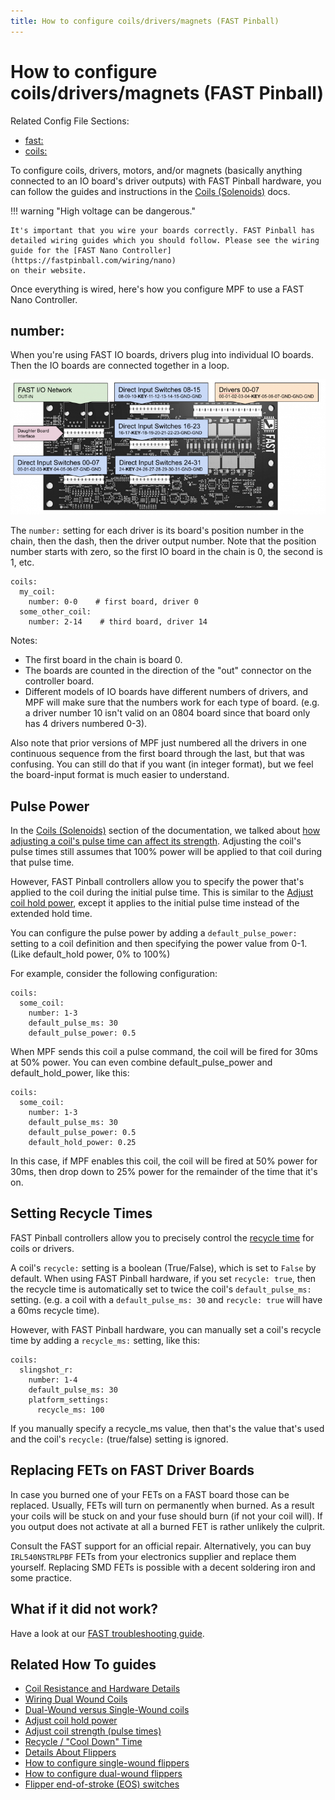 ```yaml
---
title: How to configure coils/drivers/magnets (FAST Pinball)
---
```


# How to configure coils/drivers/magnets (FAST Pinball)


Related Config File Sections:

* [fast:](../../config/fast.md)
* [coils:](../../config/coils.md)

To configure coils, drivers, motors, and/or magnets (basically anything
connected to an IO board's driver outputs) with FAST Pinball hardware,
you can follow the guides and instructions in the
[Coils (Solenoids)](../../mechs/coils/index.md) docs.

!!! warning "High voltage can be dangerous."

    It's important that you wire your boards correctly. FAST Pinball has
    detailed wiring guides which you should follow. Please see the wiring
    guide for the [FAST Nano Controller](https://fastpinball.com/wiring/nano)
    on their website.

Once everything is wired, here's how you configure MPF to use a FAST
Nano Controller.

## number:

When you're using FAST IO boards, drivers plug into individual IO
boards. Then the IO boards are connected together in a loop.

![image](/hardware/images/fast-io-3208.png)

The `number:` setting for each driver is its board's position number in
the chain, then the dash, then the driver output number. Note that the
position number starts with zero, so the first IO board in the chain is
0, the second is 1, etc.

``` mpf-config
coils:
  my_coil:
    number: 0-0    # first board, driver 0
  some_other_coil:
    number: 2-14    # third board, driver 14
```

Notes:

* The first board in the chain is board 0.
* The boards are counted in the direction of the "out" connector
    on the controller board.
* Different models of IO boards have different numbers of drivers,
    and MPF will make sure that the numbers work for each type of
    board. (e.g. a driver number 10 isn't valid on an 0804 board
    since that board only has 4 drivers numbered 0-3).

Also note that prior versions of MPF just numbered all the drivers in
one continuous sequence from the first board through the last, but that
was confusing. You can still do that if you want (in integer format),
but we feel the board-input format is much easier to understand.

## Pulse Power

In the [Coils (Solenoids)](../../mechs/coils/index.md) section of the
documentation, we talked about
[how adjusting a coil's pulse time can affect its strength](../../mechs/coils/pulse_power.md). Adjusting the coil's pulse times still assumes that 100%
power will be applied to that coil during that pulse time.

However, FAST Pinball controllers allow you to specify the power that's
applied to the coil during the initial pulse time. This is similar to
the [Adjust coil hold power](../../mechs/coils/hold_power.md), except it
applies to the initial pulse time instead of the extended hold time.

You can configure the pulse power by adding a `default_pulse_power:`
setting to a coil definition and then specifying the power value from
0-1. (Like default_hold power, 0% to 100%)

For example, consider the following configuration:

``` mpf-config
coils:
  some_coil:
    number: 1-3
    default_pulse_ms: 30
    default_pulse_power: 0.5
```

When MPF sends this coil a pulse command, the coil will be fired for
30ms at 50% power. You can even combine default_pulse_power and
default_hold_power, like this:

``` mpf-config
coils:
  some_coil:
    number: 1-3
    default_pulse_ms: 30
    default_pulse_power: 0.5
    default_hold_power: 0.25
```

In this case, if MPF enables this coil, the coil will be fired at 50%
power for 30ms, then drop down to 25% power for the remainder of the
time that it's on.

## Setting Recycle Times

FAST Pinball controllers allow you to precisely control the
[recycle time](../../mechs/coils/recycle.md) for
coils or drivers.

A coil's `recycle:` setting is a boolean (True/False), which is set to
`False` by default. When using FAST Pinball hardware, if you set
`recycle: true`, then the recycle time is automatically set to twice the
coil's `default_pulse_ms:` setting. (e.g. a coil with a
`default_pulse_ms: 30` and `recycle: true` will have a 60ms recycle
time).

However, with FAST Pinball hardware, you can manually set a coil's
recycle time by adding a `recycle_ms:` setting, like this:

``` mpf-config
coils:
  slingshot_r:
    number: 1-4
    default_pulse_ms: 30
    platform_settings:
      recycle_ms: 100
```

If you manually specify a recycle_ms value, then that's the value
that's used and the coil's `recycle:` (true/false) setting is ignored.

## Replacing FETs on FAST Driver Boards

In case you burned one of your FETs on a FAST board those can be
replaced. Usually, FETs will turn on permanently when burned. As a
result your coils will be stuck on and your fuse should burn (if not
your coil will). If you output does not activate at all a burned FET is
rather unlikely the culprit.

Consult the FAST support for an official repair. Alternatively, you can
buy `IRL540NSTRLPBF` FETs from your electronics supplier and replace
them yourself. Replacing SMD FETs is possible with a decent soldering
iron and some practice.

## What if it did not work?

Have a look at our
[FAST troubleshooting guide](../../troubleshooting/index.md).

## Related How To guides

* [Coil Resistance and Hardware Details](../../mechs/coils/index.md)
* [Wiring Dual Wound Coils](../../mechs/coils/dual_wound_coils.md)
* [Dual-Wound versus Single-Wound coils](../../mechs/coils/dual_vs_single_wound.md)
* [Adjust coil hold power](../../mechs/coils/hold_power.md)
* [Adjust coil strength (pulse times)](../../mechs/coils/pulse_power.md)
* [Recycle / "Cool Down" Time](../../mechs/coils/recycle.md)
* [Details About Flippers](../../mechs/flippers/index.md)
* [How to configure single-wound flippers](../../mechs/flippers/single_wound.md)
* [How to configure dual-wound flippers](../../mechs/flippers/dual_wound.md)
* [Flipper end-of-stroke (EOS) switches](../../mechs/flippers/eos_switches.md)
